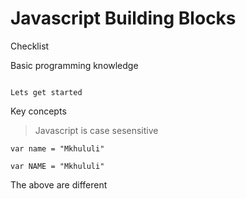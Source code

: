 # Javascript Building Blocks

Checklist

Basic programming knowledge

```

Lets get started

````

Key concepts

> Javascript is case sesensitive

````
var name = "Mkhululi"

var NAME = "Mkhululi"

````

The above are different